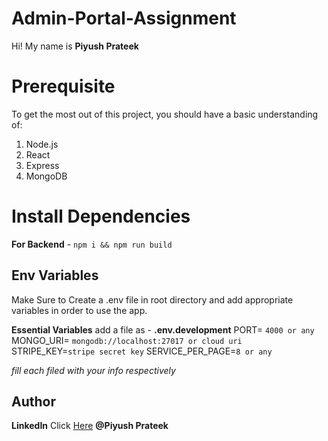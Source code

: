 ﻿# Admin-Portal-Assignment

Hi! My name is **Piyush Prateek**

# Prerequisite

To get the most out of this project, you should have a basic understanding of:

1. Node.js
2. React
3. Express
4. MongoDB

# Install Dependencies

**For Backend** - `npm i && npm run build`

## Env Variables

Make Sure to Create a .env file in root directory and add appropriate variables in order to use the app.

**Essential Variables**
add a file as - **.env.development**
PORT= `4000 or any`
MONGO_URI= `mongodb://localhost:27017 or cloud uri`
STRIPE_KEY=`stripe secret key`
SERVICE_PER_PAGE=`8 or any`

_fill each filed with your info respectively_

## Author

**LinkedIn** Click [Here](https://www.linkedin.com/in/piyush-prateek-9a922912b/) **@Piyush Prateek**
